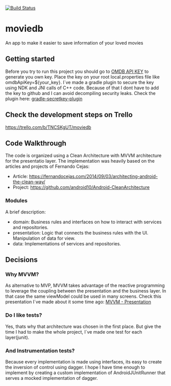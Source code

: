[![Build Status](https://app.bitrise.io/app/b28cd307efbcea81/status.svg?token=ZxfGqim_mTN5EkfBgEGM-A&branch=master)](https://app.bitrise.io/app/b28cd307efbcea81)

# moviedb
An app to make it easier to save information of your loved movies


## Getting started
Before you try to run this project you should go to [OMDB API KEY](http://www.omdbapi.com/apikey.aspx) to generate you own key.
Place the key on your root local.properties file like omdbApiKey=${your_key}.
I´ve made a gradle plugin to secure the key using NDK and JNI calls of C++ code.
Because of that I dont have to add the key to github and I can avoid decompiling security leaks.
Check the plugin here: [gradle-secretkey-plugin](https://github.com/hernandazevedo/gradle-secretkey-plugin)

## Check the development steps on Trello
 https://trello.com/b/TNCSKgUT/moviedb

## Code Walkthrough

The code is organized using a Clean Architecture with MVVM architecture for the presentatio layer. The implementation was heavily based
on the articles and projects of Fernando Cejas:
 * Article: https://fernandocejas.com/2014/09/03/architecting-android-the-clean-way/
 * Project: https://github.com/android10/Android-CleanArchitecture
 
 ### Modules

A brief description:

 * domain: Business rules and interfaces on how to interact with services and repositories.
 * presentation: Logic that connects the business rules with the UI. Manipulation of data for
 view.
 * data: Implementations of services and repositories.
  
  
  ## Decisions
  
  ### Why MVVM?
  
  As alternative to MVP, MVVM takes advantage of the reactive programming to leverage the coupling between the presentation
  and the business layer. In that case the same viewModel could be used in many screens.
  Check this presentation I´ve made about it some time ago:
  [MVVM - Presentation](https://docs.google.com/presentation/d/1NspsJ7r8qn7x7RMFNGNiFSrDhX2qBV59w5fAAUxi_Fs/edit?usp=sharing)
  
  ### Do I like tests?
  
  Yes, thats why that architecture was chosen in the first place. But give the time I had to make the whole project, I´ve made one test for each layer(junit).
  
  ### And Instrumentation tests?
  Because every implementation is made using interfaces, its easy to create the inversion of control using dagger.
  I hope I have time enough to implement by creating a custom implementation of AndroidJUnitRunner that serves a mocked implementation of dagger.
